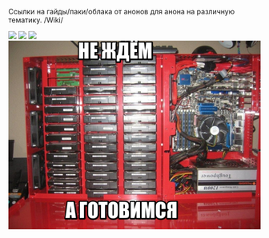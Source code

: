Ссылки на гайды/паки/облака от анонов для анона на различную тематику. /Wiki/

  ![](https://beztabu.net/uploads/770x433_DIR/media_news/2019/02/5c62ab501c878819733250.jpg) ![](https://ic.pics.livejournal.com/avmalgin/6046593/3497601/3497601_original.png)
 ![](https://i.ibb.co/fSTMtBj/lol1550244237.jpg)
 ![](https://raw.githubusercontent.com/Autism-Corporation/Cheburnet-information-for-Anon-from-Anon/master/1564594762.jpg)

